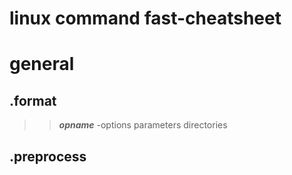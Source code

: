 # linux command fast-cheatsheet

# general
## .format
>> ***opname*** -options parameters directories
>> 
## .preprocess
